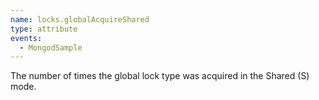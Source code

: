 ```yaml
---
name: locks.globalAcquireShared
type: attribute
events:
  - MongodSample
---
```


The number of times the global lock type was acquired in the Shared (S) mode.